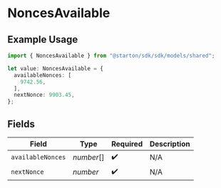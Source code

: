 # NoncesAvailable

## Example Usage

```typescript
import { NoncesAvailable } from "@starton/sdk/sdk/models/shared";

let value: NoncesAvailable = {
  availableNonces: [
    9742.56,
  ],
  nextNonce: 9903.45,
};
```

## Fields

| Field              | Type               | Required           | Description        |
| ------------------ | ------------------ | ------------------ | ------------------ |
| `availableNonces`  | *number*[]         | :heavy_check_mark: | N/A                |
| `nextNonce`        | *number*           | :heavy_check_mark: | N/A                |